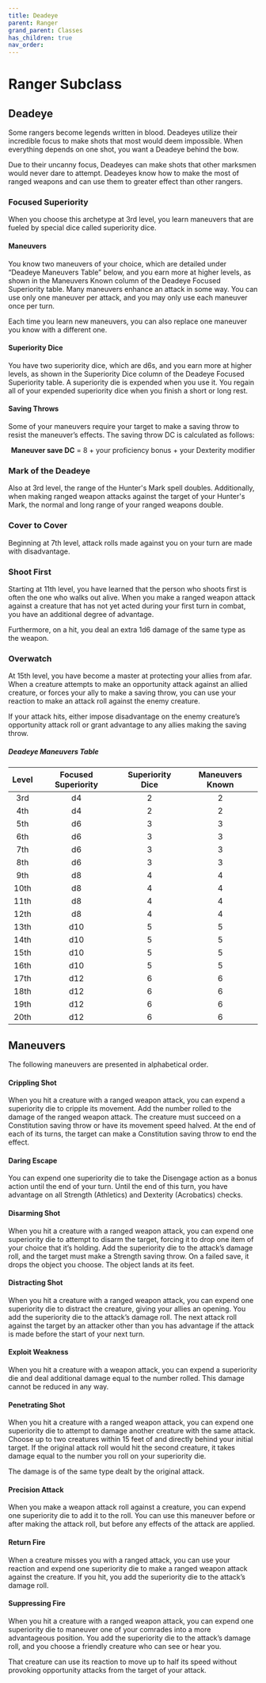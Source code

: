 ```yaml
---
title: Deadeye
parent: Ranger
grand_parent: Classes
has_children: true
nav_order: 
---
```


# Ranger Subclass

## Deadeye
Some rangers become legends written in blood. Deadeyes utilize their incredible focus to make shots that most would deem impossible. When everything depends on one shot, you want a Deadeye behind the bow.

Due to their uncanny focus, Deadeyes can make shots that other marksmen would never dare to attempt. Deadeyes know how to make the most of ranged weapons and can use them to greater effect than other rangers.

### Focused Superiority
When you choose this archetype at 3rd level, you learn maneuvers that are fueled by special dice called superiority dice.

#### Maneuvers
You know two maneuvers of your choice, which are detailed under “Deadeye Maneuvers Table” below, and you earn more at higher levels, as shown in the Maneuvers Known column of the Deadeye Focused Superiority table. Many maneuvers enhance an attack in some way. You can use only one maneuver per attack, and you may only use each maneuver once per turn.

Each time you learn new maneuvers, you can also replace one maneuver you know with a different one.

#### Superiority Dice
You have two superiority dice, which are d6s, and you earn more at higher levels, as shown in the Superiority Dice column of the Deadeye Focused Superiority table. A superiority die is expended when you use it. You regain all of your expended superiority dice when you finish a short or long rest.

#### Saving Throws
Some of your maneuvers require your target to make a saving throw to resist the maneuver’s effects. The saving throw DC is calculated as follows:

<div align="center">

**Maneuver save DC** = 8 + your proficiency bonus + your Dexterity modifier

</div>

### Mark of the Deadeye
Also at 3rd level, the range of the Hunter's Mark spell doubles. Additionally, when making ranged weapon attacks against the target of your Hunter's Mark, the normal and long range of your ranged weapons double.

### Cover to Cover
Beginning at 7th level, attack rolls made against you on your turn are made with disadvantage.

### Shoot First
Starting at 11th level, you have learned that the person who shoots first is often the one who walks out alive. When you make a ranged weapon attack against a creature that has not yet acted during your first turn in combat, you have an additional degree of advantage.

Furthermore, on a hit, you deal an extra 1d6 damage of the same type as the weapon.

### Overwatch
At 15th level, you have become a master at protecting your allies from afar. When a creature attempts to make an opportunity attack against an allied creature, or forces your ally to make a saving throw, you can use your reaction to make an attack roll against the enemy creature.

If your attack hits, either impose disadvantage on the enemy creature’s opportunity attack roll or grant advantage to any allies making the saving throw.


<div class='classTable'>

##### Deadeye Maneuvers Table
| Level | Focused Superiority | Superiority Dice | Maneuvers Known |
|:---:|:-:|:-:|:-:|
| 3rd | d4 | 2 | 2 |
| 4th | d4 | 2 | 2 |
| 5th | d6 | 3 | 3 |
| 6th | d6 | 3 | 3 |
| 7th | d6 | 3 | 3 |
| 8th | d6 | 3 | 3 |
| 9th | d8 | 4 | 4 |
| 10th | d8 | 4 | 4 |
| 11th | d8 | 4 | 4 |
| 12th | d8 | 4 | 4 |
| 13th | d10 | 5 | 5 |
| 14th | d10 | 5 | 5 |
| 15th | d10 | 5 | 5 |
| 16th | d10 | 5 | 5 |
| 17th | d12 | 6 | 6 |
| 18th | d12 | 6 | 6 |
| 19th | d12 | 6 | 6 |
| 20th | d12 | 6 | 6 |

</div>

## Maneuvers
The following maneuvers are presented in alphabetical order.

#### Crippling Shot
When you hit a creature with a ranged weapon attack, you can expend a superiority die to cripple its movement. Add the number rolled to the damage of the ranged weapon attack. The creature must succeed on a Constitution saving throw or have its movement speed halved. At the end of each of its turns, the target can make a Constitution saving throw to end the effect.

#### Daring Escape
You can expend one superiority die to take the Disengage action as a bonus action until the end of your turn. Until the end of this turn, you have advantage on all Strength (Athletics) and Dexterity (Acrobatics) checks.

#### Disarming Shot
When you hit a creature with a ranged weapon attack, you can expend one superiority die to attempt to disarm the target, forcing it to drop one item of your choice that it’s holding. Add the superiority die to the attack’s damage roll, and the target must make a Strength saving throw. On a failed save, it drops the object you choose. The object lands at its feet.

#### Distracting Shot
When you hit a creature with a ranged weapon attack, you can expend one superiority die to distract the creature, giving your allies an opening. You add the superiority die to the attack’s damage roll. The next attack roll against the target by an attacker other than you has advantage if the attack is made before the start of your next turn.

#### Exploit Weakness
When you hit a creature with a weapon attack, you can expend a superiority die and deal additional damage equal to the number rolled. This damage cannot be reduced in any way.

#### Penetrating Shot
When you hit a creature with a ranged weapon attack, you can expend one superiority die to attempt to damage another creature with the same attack. Choose up to two creatures within 15 feet of and directly behind your initial target. If the original attack roll would hit the second creature, it takes damage equal to the number you roll on your superiority die.

The damage is of the same type dealt by the original attack.

#### Precision Attack
When you make a weapon attack roll against a creature, you can expend one superiority die to add it to the roll. You can use this maneuver before or after making the attack roll, but before any effects of the attack are applied.

#### Return Fire
When a creature misses you with a ranged attack, you can use your reaction and expend one superiority die to make a ranged weapon attack against the creature. If you hit, you add the superiority die to the attack’s damage roll.

#### Suppressing Fire
When you hit a creature with a ranged weapon attack, you can expend one superiority die to maneuver one of your comrades into a more advantageous position. You add the superiority die to the attack’s damage roll, and you choose a friendly creature who can see or hear you.

That creature can use its reaction to move up to half its speed without provoking opportunity attacks from the target of your attack.
